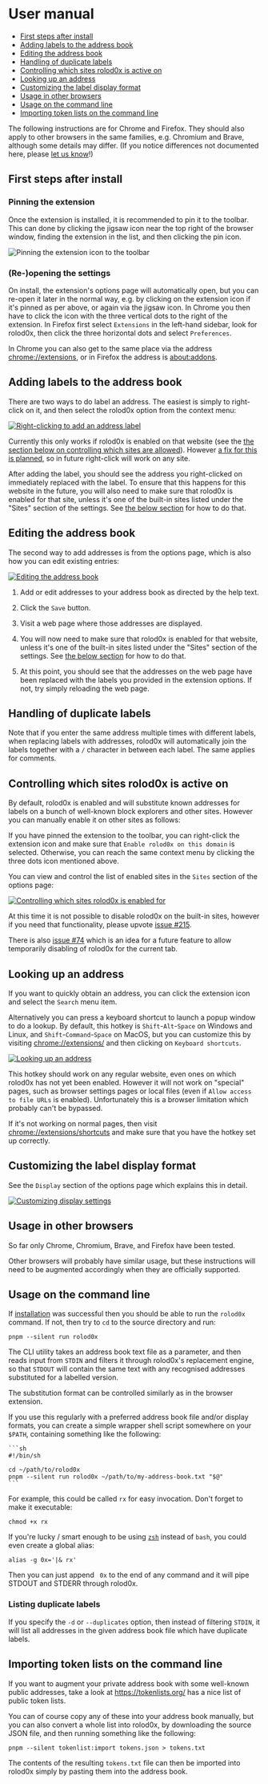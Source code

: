 # User manual

- [First steps after install](#first)
- [Adding labels to the address book](#adding)
- [Editing the address book](#editing)
- [Handling of duplicate labels](#duplicates)
- [Controlling which sites rolod0x is active on](#allow-list)
- [Looking up an address](#lookup)
- [Customizing the label display format](#display)
- [Usage in other browsers](#other)
- [Usage on the command line](#cli)
- [Importing token lists on the command line](#import-tokenlist)

The following instructions are for Chrome and Firefox.  They should
also apply to other browsers in the same families, e.g. Chromium and
Brave, although some details may differ.  (If you notice differences
not documented here, please [let us know](../CONTRIBUTING.md)!)

## First steps after install <a name="first"></a>

### Pinning the extension

Once the extension is installed, it is recommended to pin it to the
toolbar.  This can done by clicking the jigsaw icon near the top right
of the browser window, finding the extension in the list, and then
clicking the pin icon.

![Pinning the extension icon to the toolbar](./images/pinning-extension.png)

### (Re-)opening the settings

On install, the extension's options page will automatically open, but
you can re-open it later in the normal way, e.g. by clicking on the
extension icon if it's pinned as per above, or again via the jigsaw
icon.  In Chrome you then have to click the icon with the three
vertical dots to the right of the extension.  In Firefox first select
`Extensions` in the left-hand sidebar, look for rolod0x, then click
the three horizontal dots and select `Preferences`.

In Chrome you can also get to the same place via the address
<chrome://extensions>, or in Firefox the address is <about:addons>.

## Adding labels to the address book <a name="adding"></a>

There are two ways to do label an address.  The easiest is simply to
right-click on it, and then select the rolod0x option from the context
menu:

[![Right-clicking to add an address label](./images/right-click.jpg)](./images/right-click.jpg)

Currently this only works if rolod0x is enabled on that website (see
the [the section below on controlling which sites are
allowed](#allow-list)).  However [a fix for this is
planned](https://github.com/rolod0x/rolod0x/issues/216), so in future
right-click will work on any site.

After adding the label, you should see the address you right-clicked
on immediately replaced with the label.  To ensure that this happens
for this website in the future, you will also need to make sure that
rolod0x is enabled for that site, unless it's one of the built-in
sites listed under the "Sites" section of the settings.  See [the
below section](#allow-list) for how to do that.

## Editing the address book <a name="editing"></a>

The second way to add addresses is from the options page, which is
also how you can edit existing entries:

[![Editing the address book](./images/edit-as-text.jpg)](./images/edit-as-text.jpg)

1.  Add or edit addresses to your address book as directed by the help
    text.

2.  Click the `Save` button.

3.  Visit a web page where those addresses are displayed.

4.  You will now need to make sure that rolod0x is enabled for that
    website, unless it's one of the built-in sites listed under the
    "Sites" section of the settings.  See [the below
    section](#allow-list) for how to do that.

5.  At this point, you should see that the addresses on the web page
    have been replaced with the labels you provided in the extension
    options.  If not, try simply reloading the web page.

## Handling of duplicate labels <a name="duplicates"></a>

Note that if you enter the same address multiple times with different
labels, when replacing labels with addresses, rolod0x will
automatically join the labels together with a `/` character in between
each label.  The same applies for comments.

## Controlling which sites rolod0x is active on <a name="allow-list"></a>

By default, rolod0x is enabled and will substitute known addresses for
labels on a bunch of well-known block explorers and other sites.  However
you can manually enable it on other sites as follows:

If you have pinned the extension to the toolbar, you can right-click
the extension icon and make sure that `Enable rolod0x on this domain`
is selected.  Otherwise, you can reach the same context menu by
clicking the three dots icon mentioned above.

You can view and control the list of enabled sites in the `Sites`
section of the options page:

[![Controlling which sites rolod0x is enabled for](./images/enable-per-site.jpg)](./images/enable-per-site.jpg)

At this time it is not possible to disable rolod0x on the built-in
sites, however if you need that functionality, please upvote [issue
#215](https://github.com/rolod0x/rolod0x/issues/215).

There is also [issue
#74](https://github.com/rolod0x/rolod0x/issues/74) which is an idea
for a future feature to allow temporarily disabling of rolod0x for the
current tab.

## Looking up an address <a name="lookup"></a>

If you want to quickly obtain an address, you can click the extension
icon and select the `Search` menu item.

Alternatively you can press a keyboard shortcut to launch a popup
window to do a lookup.  By default, this hotkey is
`Shift`-`Alt`-`Space` on Windows and Linux, and
`Shift`-`Command`-`Space` on MacOS, but you can customize this by
visiting <chrome://extensions/> and then clicking on `Keyboard
shortcuts`.

[![Looking up an address](./images/hotkey-lookup.jpg)](./images/hotkey-lookup.jpg)

This hotkey should work on any regular website, even ones on which
rolod0x has not yet been enabled.  However it will not work on
"special" pages, such as browser settings pages or local files (even
if `Allow access to file URLs` is enabled).  Unfortunately this is a
browser limitation which probably can't be bypassed.

If it's not working on normal pages, then visit
<chrome://extensions/shortcuts> and make sure that you have the hotkey
set up correctly.

## Customizing the label display format <a name="display"></a>

See the `Display` section of the options page which explains this in
detail.

[![Customizing display settings](./images/customize-display-format.jpg)](./images/customize-display-format.jpg)

## Usage in other browsers <a name="other"></a>

So far only Chrome, Chromium, Brave, and Firefox have been tested.

Other browsers will probably have similar usage, but these
instructions will need to be augmented accordingly when they are
officially supported.

## Usage on the command line <a name="cli"></a>

If [installation](./install.md#cli) was successful then you should be
able to run the `rolod0x` command.  If not, then try to `cd` to the
source directory and run:

    pnpm --silent run rolod0x

The CLI utility takes an address book text file as a parameter, and
then reads input from `STDIN` and filters it through rolod0x's
replacement engine, so that `STDOUT` will contain the same text with
any recognised addresses substituted for a labelled version.

The substitution format can be controlled similarly as in the browser
extension.

If you use this regularly with a preferred address book file and/or
display formats, you can create a simple wrapper shell script
somewhere on your `$PATH`, containing something like the following:

    ```sh
    #!/bin/sh

    cd ~/path/to/rolod0x
    pnpm --silent run rolod0x ~/path/to/my-address-book.txt "$@"
    ```

For example, this could be called `rx` for easy invocation.
Don't forget to make it executable:

    chmod +x rx

If you're lucky / smart enough to be using
[`zsh`](https://zsh.sourceforge.io/) instead of `bash`, you could even
create a global alias:

    alias -g 0x='|& rx'

Then you can just append ` 0x` to the end of any command and it will
pipe STDOUT and STDERR through rolod0x.

### Listing duplicate labels

If you specify the `-d` or `--duplicates` option, then instead of
filtering `STDIN`, it will list all addresses in the given address
book file which have duplicate labels.

## Importing token lists on the command line <a name="import-tokenlist"></a>

If you want to augment your private address book with some well-known
public addresses, take a look at https://tokenlists.org/ has a nice
list of public token lists.

You can of course copy any of these into your address book manually,
but you can also convert a whole list into rolod0x, by downloading the
source JSON file, and then running something like the following:

    pnpm --silent tokenlist:import tokens.json > tokens.txt

The contents of the resulting `tokens.txt` file can then be imported
into rolod0x simply by pasting them into the address book.
